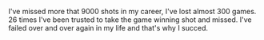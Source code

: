 I've missed more that 9000 shots in my career, I've lost almost 300 games. 26 times I've been trusted to take the game winning shot and missed. I've failed over and over again in my life and that's why I succed.